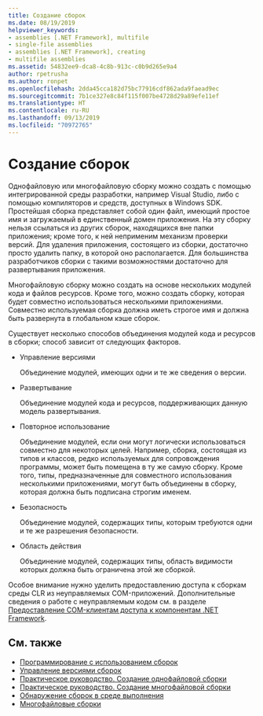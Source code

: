 ```yaml
---
title: Создание сборок
ms.date: 08/19/2019
helpviewer_keywords:
- assemblies [.NET Framework], multifile
- single-file assemblies
- assemblies [.NET Framework], creating
- multifile assemblies
ms.assetid: 54832ee9-dca8-4c8b-913c-c0b9d265e9a4
author: rpetrusha
ms.author: ronpet
ms.openlocfilehash: 2dda45cca182d75bc77916cdf862ada9faead9ec
ms.sourcegitcommit: 7b1ce327e8c84f115f007be4728d29a89efe11ef
ms.translationtype: HT
ms.contentlocale: ru-RU
ms.lasthandoff: 09/13/2019
ms.locfileid: "70972765"
---
```

# <a name="create-assemblies"></a>Создание сборок

Однофайловую или многофайловую сборку можно создать с помощью интегрированной среды разработки, например Visual Studio, либо с помощью компиляторов и средств, доступных в Windows SDK. Простейшая сборка представляет собой один файл, имеющий простое имя и загружаемый в единственный домен приложения. На эту сборку нельзя ссылаться из других сборок, находящихся вне папки приложения; кроме того, к ней неприменим механизм проверки версий. Для удаления приложения, состоящего из сборки, достаточно просто удалить папку, в которой оно располагается. Для большинства разработчиков сборки с такими возможностями достаточно для развертывания приложения.

Многофайловую сборку можно создать на основе нескольких модулей кода и файлов ресурсов. Кроме того, можно создать сборку, которая будет совместно использоваться несколькими приложениями. Совместно используемая сборка должна иметь строгое имя и должна быть развернута в глобальном кэше сборок.

Существует несколько способов объединения модулей кода и ресурсов в сборки; способ зависит от следующих факторов.

- Управление версиями

     Объединение модулей, имеющих одни и те же сведения о версии.

- Развертывание

     Объединение модулей кода и ресурсов, поддерживающих данную модель развертывания.

- Повторное использование

     Объединение модулей, если они могут логически использоваться совместно для некоторых целей. Например, сборка, состоящая из типов и классов, редко используемых для сопровождения программы, может быть помещена в ту же самую сборку. Кроме того, типы, предназначенные для совместного использования несколькими приложениями, могут быть объединены в сборку, которая должна быть подписана строгим именем.

- Безопасность

     Объединение модулей, содержащих типы, которым требуются одни и те же разрешения безопасности.

- Область действия

     Объединение модулей, содержащих типы, область видимости которых должна быть ограничена этой же сборкой.

Особое внимание нужно уделить предоставлению доступа к сборкам среды CLR из неуправляемых COM-приложений. Дополнительные сведения о работе с неуправляемым кодом см. в разделе [Предоставление COM-клиентам доступа к компонентам .NET Framework](../../framework/interop/exposing-dotnet-components-to-com.md).

## <a name="see-also"></a>См. также

- [Программирование с использованием сборок](program.md)
- [Управление версиями сборок](versioning.md)
- [Практическое руководство. Создание однофайловой сборки](../../framework/app-domains/build-single-file-assembly.md)
- [Практическое руководство. Создание многофайловой сборки](../../framework/app-domains/build-multifile-assembly.md)
- [Обнаружение сборок в среде выполнения](../../framework/deployment/how-the-runtime-locates-assemblies.md)
- [Многофайловые сборки](../../framework/app-domains/multifile-assemblies.md)
